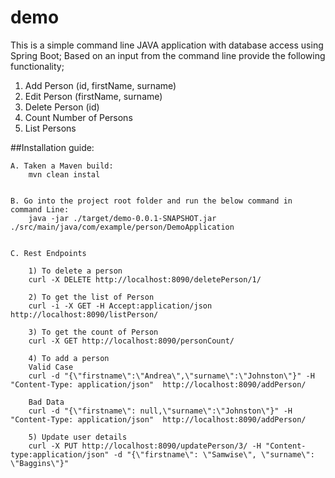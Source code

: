 # demo

This is a simple command line JAVA application with database access using Spring Boot;
Based on an input from the command line provide the following functionality;
1. Add Person (id, firstName, surname)
2. Edit Person (firstName, surname)
3. Delete Person (id)
4. Count Number of Persons
5. List Persons


##Installation guide:
	
	A. Taken a Maven build:
		mvn clean instal
		
	
	B. Go into the project root folder and run the below command in command Line:
		java -jar ./target/demo-0.0.1-SNAPSHOT.jar ./src/main/java/com/example/person/DemoApplication
	
	
	C. Rest Endpoints

		1) To delete a person
		curl -X DELETE http://localhost:8090/deletePerson/1/
	
		2) To get the list of Person
		curl -i -X GET -H Accept:application/json http://localhost:8090/listPerson/
	
		3) To get the count of Person
		curl -X GET http://localhost:8090/personCount/
	
		4) To add a person
		Valid Case
		curl -d "{\"firstname\":\"Andrea\",\"surname\":\"Johnston\"}" -H "Content-Type: application/json"  http://localhost:8090/addPerson/
	
		Bad Data
		curl -d "{\"firstname\": null,\"surname\":\"Johnston\"}" -H "Content-Type: application/json"  http://localhost:8090/addPerson/
	
		5) Update user details
		curl -X PUT http://localhost:8090/updatePerson/3/ -H "Content-type:application/json" -d "{\"firstname\": \"Samwise\", \"surname\": \"Baggins\"}"
	

